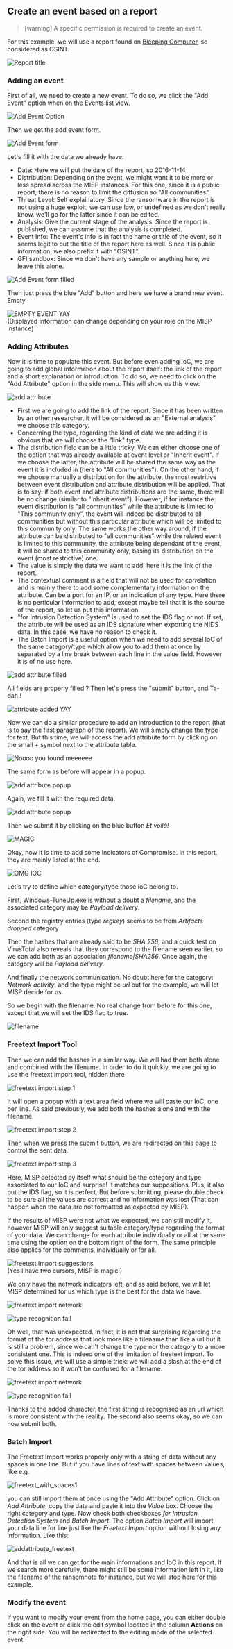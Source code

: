 ## Create an event based on a report

> [warning] A specific permission is required to create an event.

For this example, we will use a report found on [Bleeping Computer](http://www.bleepingcomputer.com/news/security/researcher-finds-the-karma-ransomware-being-distributed-via-pay-per-install-network/), so considered as OSINT.

![Report title](figures/report_title.png)

### Adding an event

First of all, we need to create a new event. To do so, we click the "Add Event" option when on the Events list view.

![Add Event Option](figures/menu_add_event.png)

Then we get the add event form.

![Add Event form](figures/add_event_form.png)

Let's fill it with the data we already have:
* Date: Here we will put the date of the report, so 2016-11-14
* Distribution: Depending on the event, we might want it to be more or less spread across the MISP instances. For this one, since it is a public report, there is no reason to limit the diffusion so "All communities".
* Threat Level: Self explainatory. Since the ransomware in the report is not using a huge exploit, we can use low, or undefined as we don't really know. we'll go for the latter since it can be edited. 
* Analysis: Give the current stage of the analysis. Since the report is published, we can assume that the analysis is completed.
* Event Info: The event's info is in fact the name or title of the event, so it seems legit to put the title of the report here as well. Since it is public information, we also prefix it with "OSINT".
* GFI sandbox: Since we don't have any sample or anything here, we leave this alone.

![Add Event form filled](figures/add_event_form_filled.png)

Then just press the blue "Add" button and here we have a brand new event. Empty.

![EMPTY EVENT YAY](figures/event_metadata.png)  
(Displayed information can change depending on your role on the MISP instance)

### Adding Attributes

Now it is time to populate this event. But before even adding IoC, we are going to add global information about the report itself: the link of the report and a short explanation or introduction. To do so, we need to click on the "Add Attribute" option in the side menu. This will show us this view:

![add attribute](figures/add_attribute.png)

* First we are going to add the link of the report. Since it has been written by an other researcher, it will be considered as an "External analysis", we choose this category. 
* Concerning the type, regarding the kind of data we are adding it is obvious that we will choose the "link" type.
* The distribution field can be a little tricky. We can either choose one of the option that was already available at event level or "Inherit event". If we choose the latter, the attribute will be shared the same way as the event it is included in (here to "All communities"). On the other hand, if we choose manually a distribution for the attribute, the most restritive between event distribution and attribute distribution will be applied. That is to say: if both event and attribute distributions are the same, there will be no change (similar to "Inherit event"). However, if for instance the event distribution is "all communities" while the attribute is limited to "This community only", the event will indeed be distributed to all communities but without this particular attribute which will be limited to this community only. The same works the other way around, if the attribute can be distributed to "all communities" while the related event is limited to this community, the attribute being dependant of the event, it will be shared to this community only, basing its distribution on the event (most restrictive) one.
* The value is simply the data we want to add, here it is the link of the report.
* The contextual comment is a field that will not be used for correlation and is mainly there to add some complementary information on the attribute. Can be a port for an IP, or an indication of any type. Here there is no perticular information to add, except maybe tell that it is the source of the report, so let us put this information.
* "for Intrusion Detection System" is used to set the IDS flag or not. If set, the attribute will be used as an IDS signature when exporting the NIDS data. In this case, we have no reason to check it.
* The Batch Import is a useful option when we need to add several IoC of the same category/type which allow you to add them at once by separated by a line break between each line in the value field. However it is of no use here.

![add attribute filled](figures/add_attribute_filled.png)

All fields are properly filled ? Then let's press the "submit" button, and Ta-dah !

![attribute added YAY](figures/added_attribute.png)

Now we can do a similar procedure to add an introduction to the report (that is to say the first paragraph of the report). We will simply change the type for text. But this time, we will access the add attribute form by clicking on the small + symbol next to the attribute table.

![Noooo you found meeeeee](figures/hidden_add_attr.png)

The same form as before will appear in a popup.

![add attribute popup](figures/add_attr_popup.png)

Again, we fill it with the required data.

![add attribute popup](figures/filled_popup.png)

Then we submit it by clicking on the blue button
_Et voilà!_

![MAGIC](figures/popadded.png)

Okay, now it is time to add some Indicators of Compromise. In this report, they are mainly listed at the end.

![OMG IOC](figures/IoC_from_report.png)

Let's try to define which category/type those IoC belong to.

First, Windows-TuneUp.exe is without a doubt a _filename_, and the associated category may be _Payload delivery_.

Second the registry entries (type _regkey_) seems to be from _Artifacts dropped_ category

Then the hashes that are already said to be _SHA 256_, and a quick test on VirusTotal also reveals that they correspond to the filename seen earlier. so we can add both as an association _filename|SHA256_. Once again, the category will be _Payload delivery_.

And finally the network communication. No doubt here for the category: _Network activity_, and the type might be _url_ but for the example, we will let MISP decide for us.

So we begin with the filename. No real change from before for this one, except that we will set the IDS flag to true.

![filename](figures/filename.png)

### Freetext Import Tool

Then we can add the hashes in a similar way. We will had them both alone and combined with the filename. In order to do it quickly, we are going to use the freetext import tool, hidden there

![freetext import step 1](figures/freeeeeimport.png) 

It will open a popup with a text area field where we will paste our IoC, one per line. As said previously, we add both the hashes alone and with the filename.

![freetext import step 2](figures/freetxtimpooort.png)

Then when we press the submit button, we are redirected on this page to control the sent data.

![freetext import step 3](figures/freeresults.png)

Here, MISP detected by itself what should be the category and type associated to our IoC and surprise! It matches our suppositions. Plus, it also put the IDS flag, so it is perfect. But before submitting, please double check to be sure all the values are correct and no information was lost (That can happen when the data are not formatted as expected by MISP). 

If the results of MISP were not what we expected, we can still modify it, however MISP will only suggest suitable category/type regarding the format of your data. We can change for each attribute individually or all at the same time using the option on the bottom right of the form. The same principle also applies for the comments, individually or for all.

![freetext import suggestions](figures/freesuggest.png)  
(Yes I have two cursors, MISP is magic!)

We only have the network indicators left, and as said before, we will let MISP determined for us which type is the best for the data we have.

![freetext import network](figures/free_network.png)

![type recognition fail](figures/surprise.png)

Oh well, that was unexpected. In fact, it is not that surprising regarding the format of the tor address that look more like a filename than like a url but it is still a problem, since we can't change the type nor the category to a more consistent one. This is indeed one of the limitation of freetext import. To solve this issue, we will use a simple trick: we will add a slash at the end of the tor address so it won't be confused for a filename. 

![freetext import network](figures/free_network2.png)

![type recognition fail](figures/nomoresurprise.png)

Thanks to the added character, the first string is recognised as an url which is more consistent with the reality. The second also seems okay, so we can now submit both. 

### Batch Import

The Freetext Import works properly only with a string of data without any spaces in one line. But if you have lines of text with spaces between values, like e.g. 

![freetext_with_spaces1](figures/freetext_with_spaces1.png)

you can still import them at once using the "Add Attribute" option. Click on _Add Attribute_, copy the data and paste it into the _Value_ box. Choose the right category and type. Now check both checkboxes _for Intrusion Detection System_ and _Batch Import_. The option _Batch Import_ will import your data line for line just like the _Freetext Import_ option without losing any information. Like this:      

![addattribute_freetext](figures/addattribute_freetext.png)

And that is all we can get for the main informations and IoC in this report. If we search more carefully, there might still be some information left in it, like the filename of the ransomnote for instance, but we will stop here for this example.

### Modify the event

If you want to modify your event from the home page, you can either double click on the event or click the edit symbol located in the column __Actions__ on the right side. You will be redirected to the editing mode of the selected event.    

